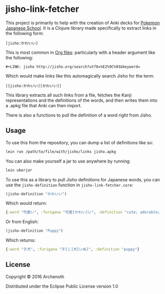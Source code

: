 # jisho-link-fetcher

This project is primarily to help with the creation of Anki decks for
[Pokemon Japanese School](https://github.com/Archenoth/Pokemon-Japanese-School).
It is a Clojure library made specifically to extract links in the following
form:

    [jisho:かわいい]

This is most common in [Org files](http://orgmode.org/): particularly
with a header argument like the following:

    #+LINK: jisho http://jisho.org/search?utf8=%E2%9C%93&keyword=

Which would make links like this automagically search Jisho for the
term:

    [[jisho:かわいい][かわいい]]

This library extracts all such links from a file, fetches the Kanji
representations and the definitions of the words, and then writes them
into a .apkg file that Anki can then import.

There is also a functions to pull the definition of a word right from
Jisho.

## Usage
To use this from the repository, you can dump a list of definitions
like so:

```bash
lein run /path/to/file/with/jisho/links jisho.apkg
```

You can also make yourself a jar to use anywhere by running:

```bash
lein uberjar
```

To use this as a library to pull Jisho definitions for Japanese words,
you can use the `jisho-definition` function in
`jisho-link-fetcher.core`:

```clojure
(jisho-definition "かわいい")
```

Which would return:

```clojure
{:word "可愛い", :furigana "可愛[かわい]い", :definition "cute; adorable; charming; lovely; pretty"}
```

Or from English:
```clojure
(jisho-definition "Puppy")
```

Which returns:

```clojure
{:word "子犬", :furigana "子[こ]犬[いぬ]", :definition "puppy"}
```

## License

Copyright © 2016 Archenoth

Distributed under the Eclipse Public License version 1.0
